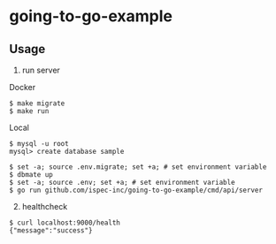 # going-to-go-example

## Usage
1. run server

Docker
```
$ make migrate
$ make run
```

Local
```
$ mysql -u root
mysql> create database sample

$ set -a; source .env.migrate; set +a; # set environment variable
$ dbmate up
$ set -a; source .env; set +a; # set environment variable
$ go run github.com/ispec-inc/going-to-go-example/cmd/api/server
```

2. healthcheck

```
$ curl localhost:9000/health
{"message":"success"}
```
